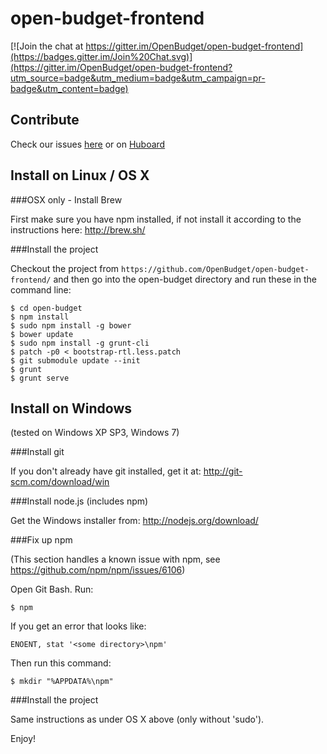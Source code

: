 open-budget-frontend
====================

[![Join the chat at https://gitter.im/OpenBudget/open-budget-frontend](https://badges.gitter.im/Join%20Chat.svg)](https://gitter.im/OpenBudget/open-budget-frontend?utm_source=badge&utm_medium=badge&utm_campaign=pr-badge&utm_content=badge)

Contribute
----------

Check our issues [here](https://github.com/OpenBudget/open-budget-frontend/issues) or on [Huboard](https://huboard.com/OpenBudget/open-budget-frontend/#/)


Install on Linux / OS X
---------------

###OSX only - Install Brew

First make sure you have npm installed, if not install it according to the instructions here: http://brew.sh/
    
###Install the project

Checkout the project from ```https://github.com/OpenBudget/open-budget-frontend/``` and then go into the open-budget directory and run these in the command line:

    $ cd open-budget
    $ npm install
    $ sudo npm install -g bower
    $ bower update
    $ sudo npm install -g grunt-cli
    $ patch -p0 < bootstrap-rtl.less.patch
    $ git submodule update --init
    $ grunt
    $ grunt serve
 

Install on Windows
------------------
(tested on Windows XP SP3, Windows 7)

###Install git

If you don't already have git installed, get it at: http://git-scm.com/download/win

###Install node.js (includes npm)

Get the Windows installer from: http://nodejs.org/download/

###Fix up npm

(This section handles a known issue with npm, see https://github.com/npm/npm/issues/6106)

Open Git Bash. Run:

    $ npm

If you get an error that looks like:

    ENOENT, stat '<some directory>\npm'

Then run this command:

    $ mkdir "%APPDATA%\npm"

###Install the project

Same instructions as under OS X above (only without 'sudo').

Enjoy!
